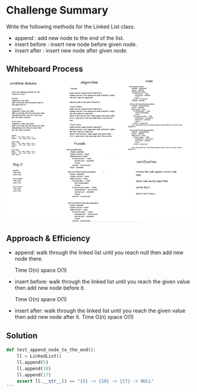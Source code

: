 # Challenge Summary
Write the following methods for the Linked List class:
* append : add new node to the end of the list.
* insert before : insert new node before given node.
* insert after : insert new node after given node.

## Whiteboard Process
![](linked-list-insertions.png)

## Approach & Efficiency
<!-- What approach did you take? Why? What is the Big O space/time for this approach? -->
* append:
  walk through the linked list until you reach null then add new node there.
  
  Time O(n)
  space O(1)
* insert before:
    walk through the linked list until you reach the given value then add new node before it.
  

    Time O(n)
    space O(1)
* insert after:
    walk through the linked list until you reach the given value then add new node after it.
    Time O(n)
    space O(1)

## Solution
<!-- Show how to run your code, and examples of it in action -->

````python
def test_append_node_to_the_end():
    ll = LinkedList()
    ll.append(5)
    ll.append(10)
    ll.append(17)
    assert ll.__str__() == "{5} -> {10} -> {17} -> NULL"
```